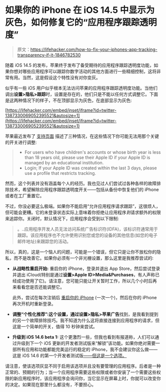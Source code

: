 # 如果你的 iPhone 在 iOS 14.5 中显示为灰色，如何修复它的“应用程序跟踪透明度”

> 原文：<https://lifehacker.com/how-to-fix-your-iphones-app-tracking-transparency-if-it-1846782530>

随着 iOS 14.5 的发布，苹果终于发布了备受期待的应用程序跟踪透明度功能，如果你想对哪些应用程序可以跟踪你数字活动的其他方面进行一些精细控制，这将非常有用。当然，这是假设这个特性没有对你变灰。



似乎有一些 iOS 用户似乎根本无法访问苹果的应用程序跟踪透明度功能。当他们调出**设置>隐私>跟踪**时，设置是存在的，他们只是不能以任何方式调整它。下面是这两种情况下的样子，不在顶部显示为灰色，在底部显示为灰色:

 [https://lifehacker.com/embed/inset/iframe?id=twitter-1387330069052395521&autosize=1](https://lifehacker.com/embed/inset/iframe?id=twitter-1387330069052395521&autosize=1) 

苹果最近发布了 [支持页面](https://support.apple.com/en-us/HT212025) 描述了三种情况，在这些情况下你可能无法用那个关键的开关进行调整:

> *   For users who have children's accounts or whose birth year is less than 18 years old, please use their Apple ID if your Apple ID is managed by an educational institution.
> *   Login; If your Apple ID was created within the last 3 days, please use a profile that restricts tracking.

然而，这个列表并没有涵盖每个人的经历。我也见过人们尝试过各种各样的故障排除技术，希望解除应用程序跟踪透明度开关——包括从备份中恢复他们的 iPhone 或者在工厂重置它。

不过，你没必要这么极端。如果你不能启用“允许应用程序请求跟踪”，这很烦人，但可能会更糟。它的未登录状态实际上意味着你拒绝让应用程序*到*请求额外的权限来追踪你。关闭时，默认情况下，应用程序会受到以下限制:

> 。..应用程序开发人员无法访问系统广告标识符(IDFA)，该标识符通常用于跟踪。该应用程序也不允许使用识别您或您的设备的其他信息(如您的电子邮件地址)来跟踪您的活动。

所以，真的，这是一个恼人的问题，可能是一个错误，但它只是让你不放松你的隐私，而不是改善它。如果你必须有一个非光栅设置，那么这里是我推荐尝试的:

*   **从战略性重启开始:** 重启你的 iPhone，登录并退出 App Store，然后尝试登录并退出 iCloud(特别是通过**设置>Apple ID>Media&Purchases**，有人声称已经成功使用了它)。请注意，您可能只能让开关暂时工作，所以几个小时后再来看看您是否还能调整它。

    此外，尝试在每次注销后 [重启你的 iPhone](https://lifehacker.com/how-to-shut-down-an-unresponsive-iphone-1836189989) (一次一个)，然后在你的 iPhone 再次开机时重新登录。
*   **调整“个性化推荐”:**这个设置，通过**设置>隐私>苹果广告**找到，是我看到提到的另一个故障排除技巧。我不知道为什么这将直接连接到应用程序的请求，但这是一个简单的开关，值得 10 秒钟来尝试。
*   **升级到 iOS 14.6 beta 1:** 这个更激烈一些，但我也看到有报道称，人们可以通过升级到下一个 iOS 更新的开发者测试版来“解锁”该功能。如果你绝对需要一部所有应用和功能都能完美运行的稳定的 iPhone，我不会建议你这么做——这是 iOS 14.6 的第一个开发者测试版[——但这是一个选项。](https://betaprofiles.com/)

请注意，使该选项灰显不同于启用该选项并且没有要管理的应用程序。后者是一种正常的、预期的行为；当一个应用程序需要这些权限或者你安装了一个需要这些权限的新应用程序时，该应用程序会询问你，当它显示在屏幕上时，你就可以改变你的决定。如果现在那里什么都没有，不要担心。